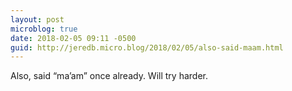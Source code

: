 ```yaml
---
layout: post
microblog: true
date: 2018-02-05 09:11 -0500
guid: http://jeredb.micro.blog/2018/02/05/also-said-maam.html
---
```

Also, said “ma’am” once already. Will try harder.
